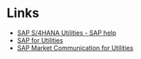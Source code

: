 # Links

- [SAP S/4HANA Utilities - SAP help](https://help.sap.com/docs/SAP_S4HANA_ON-PREMISE/021b182b0c47416c8fafed67ebfd78a9/266dce53118d4308e10000000a174cb4.html?locale=de-DE)
- [SAP for Utilities](https://help.sap.com/docs/SAP_for_Utilities?locale=de-DE)
- [SAP Market Communication for Utilities](https://help.sap.com/docs/market-communication-for-utilities?locale=en-US)